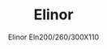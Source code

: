 ---
designer: Claudio Bellini
description: "The%20Elinor%20table%20collection%2C%20with%20its%20soft%20and%20curving%20lines%2C%20conveys%20a%20refined%20yet%20contemporary%20image.%20The%20base%20is%20formed%20of%20two%20moulded%20elements%20of%20fixed%20dimensions%2C%20made%20from%20rigid%20polyurethane%20foam%20and%20upholstered%20in%20genuine%20leather%3B%20they%20support%20a%20square%20table%20top%20in%20ultra-thin%206mm%20solid%20laminate%20or%20in%20white%20glass%2C%20with%20rounded%20lacquered%20MDF%20support%20beneath%20it%20which%20conceals%20the%20steel%20structure.%20The%20two%20elements%20of%20the%20base%20are%20arranged%20symmetrically.%20Available%20in%20two%20layouts%20that%20allow%20different%20aesthetic%20results%3A%20they%20can%20be%20positioned%20in%20a%20way%20that%20recalls%20closed%20or%20open%20brackets."
image_primary: img/Elinor_ELN_01_zoom.jpg
image_secondary: img/Elinor_ELN_02_zoom.jpg
manufacturer: Pedrali
href: https://www.pedrali.it/en/products/catalog/Table-ELINOR-ELN200-260-300X110/
subtitle: Elinor Eln200/260/300X110
title: Elinor
image_thumb: img/Elinor_ELN_cover.jpg
tags: 
  - pedrali
  - tables
category: tables
slug: /manufacturers/pedrali/tables/claudio-bellini-elinor
---